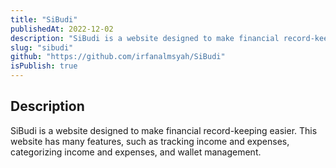 ```yaml
---
title: "SiBudi"
publishedAt: 2022-12-02
description: "SiBudi is a website designed to make financial record-keeping easier. It was created as a final project for Basis Data (Database) course."
slug: "sibudi"
github: "https://github.com/irfanalmsyah/SiBudi"
isPublish: true
---
```


## Description
SiBudi is a website designed to make financial record-keeping easier. This website has many features, such as tracking income and expenses, categorizing income and expenses, and wallet management. 